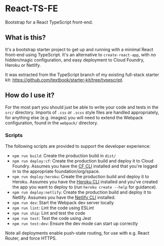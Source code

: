 # React-TS-FE

Bootstrap for a React TypeScript front-end.

## What is this?

It's a bootstrap starter project to get up and running with a minimal React
front-end using TypeScript. It's an alternative to `create-react-app`, with
no hidden/magic configuration, and easy deployment to Cloud Foundry, Heroku or
Netlify.

It was extracted from the TypeScript branch of my existing full-stack starter
kit: https://github.com/textbook/starter-kit/tree/typescript.

## How do I use it?

For the most part you should just be able to write your code and tests in the
`src/` directory. Imports of `.css` or `.scss` style files are handled
appropriately, for anything else (e.g. images) you will need to extend the
Webpack configuration, found in the `webpack/` directory.

### Scripts

The following scripts are provided to support the developer experience:

- `npm run build`: Create the production build in `dist/`
- `npm run deploy:cf`: Create the production build and deploy it to Cloud
    Foundry. Assumes you have the [CF CLI] installed and that you're logged in
    to the appropriate foundation/org/space.
- `npm run deploy:heroku`: Create the production build and deploy it to
    Heroku. Assumes you have the [Heroku CLI] installed and you've created the
    app you want to deploy to (run `heroku create --help` for guidance).
- `npm run deploy:netlify`: Create the production build and deploy it to
    Netlify. Assumes you have the [Netlify CLI] installed.
- `npm run dev`: Start the Webpack dev server locally
- `npm run lint`: Lint the code using ESLint
- `npm run ship`: Lint and test the code
- `npm run test`: Test the code using Jest
- `npm run test:dev`: Ensure the dev mode can start up correctly

Note all deployments enable push-state routing, for use with e.g. React
Router, and force HTTPS.

[CF CLI]: https://docs.cloudfoundry.org/cf-cli/install-go-cli.html
[Heroku CLI]: https://devcenter.heroku.com/articles/heroku-cli
[Netlify CLI]: https://docs.netlify.com/cli/get-started/

